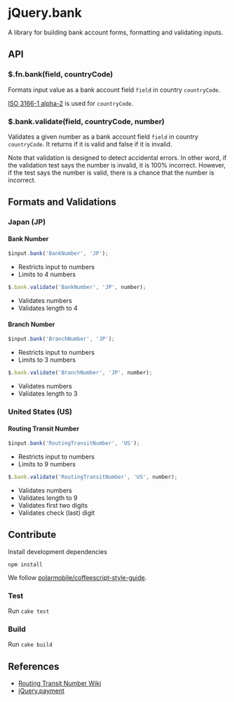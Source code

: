 # jQuery.bank

A library for building bank account forms, formatting and validating inputs.

## API

### $.fn.bank(field, countryCode)

Formats input value as a bank account field `field` in country `countryCode`.

[ISO 3166-1 alpha-2](https://en.wikipedia.org/wiki/ISO_3166-1_alpha-2) is used for `countryCode`.

### $.bank.validate(field, countryCode, number)

Validates a given number as a bank account field `field` in country `countryCode`. It returns if it is valid and false if it is invalid.

Note that validation is designed to detect accidental errors. In other word, if the validation test says the number is invalid, it is 100% incorrect. However, if the test says the number is valid, there is a chance that the number is incorrect.

## Formats and Validations

### Japan (JP)

#### Bank Number

```javascript
$input.bank('BankNumber', 'JP');
```

* Restricts input to numbers
* Limits to 4 numbers

```javascript
$.bank.validate('BankNumber', 'JP', number);
```

* Validates numbers
* Validates length to 4

#### Branch Number

```javascript
$input.bank('BranchNumber', 'JP');
```

* Restricts input to numbers
* Limits to 3 numbers

```javascript
$.bank.validate('BranchNumber', 'JP', number);
```

* Validates numbers
* Validates length to 3

### United States (US)

#### Routing Transit Number

```javascript
$input.bank('RoutingTransitNumber', 'US');
```

* Restricts input to numbers
* Limits to 9 numbers

```javascript
$.bank.validate('RoutingTransitNumber', 'US', number);
```

* Validates numbers
* Validates length to 9
* Validates first two digits
* Validates check (last) digit

## Contribute

Install development dependencies
```
npm install
```

We follow [polarmobile/coffeescript-style-guide](https://github.com/polarmobile/coffeescript-style-guide).

### Test

Run `cake test`

### Build

Run `cake build`

## References

* [Routing Transit Number Wiki](http://en.wikipedia.org/wiki/Routing_transit_number)
* [jQuery.payment](https://github.com/stripe/jquery.payment)
